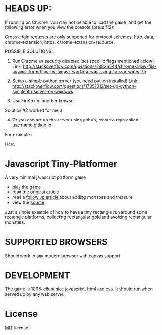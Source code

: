 HEADS UP:
=========
If running on Chrome, you may not be able to load the game, and get the following error when you view the console (press f12):

Cross origin requests are only supported for protocol schemes: http, data, chrome-extension, https, chrome-extension-resource.

POSSIBLE SOLUTIONS:

1) Run Chrome w/ security disabled (set specific flags mentioned below)
Link: http://stackoverflow.com/questions/24826544/chrome-allow-file-access-from-files-no-longer-working-was-using-to-see-webgl-th

2) Setup a simple python server (you need python installed)
Link: http://stackoverflow.com/questions/17351016/set-up-python-simplehttpserver-on-windows

3) Use Firefox or another browser

Solution #2 worked for me :)

4) Or you can set up the server using github, create a repo called username.github.io

For example : 

[Here](http://Niuuuuu.github.io)

Javascript Tiny-Platformer
==========================
A very minimal javascript platform game

* [play the game](http://codeincomplete.com/projects/tiny-platformer/index.html)
* read the [original article](http://codeincomplete.com/posts/2013/5/27/tiny_platformer/)
* read a [follow up article](http://codeincomplete.com/posts/2013/6/2/tiny_platformer_revisited/) about adding monsters and treasure
* view the [source](https://github.com/jakesgordon/javascript-tiny-platformer)

Just a sinple example of how to have a tiny rectangle run around some rectangle platforms, 
collecting rectangular gold and avoiding rectangular monsters.

SUPPORTED BROWSERS
==================

Should work in any modern browser with canvas support

DEVELOPMENT
===========

The game is 100% client side javascript, html and css. It should run when served up by any web server.

License
=======

[MIT](http://en.wikipedia.org/wiki/MIT_License) license.

